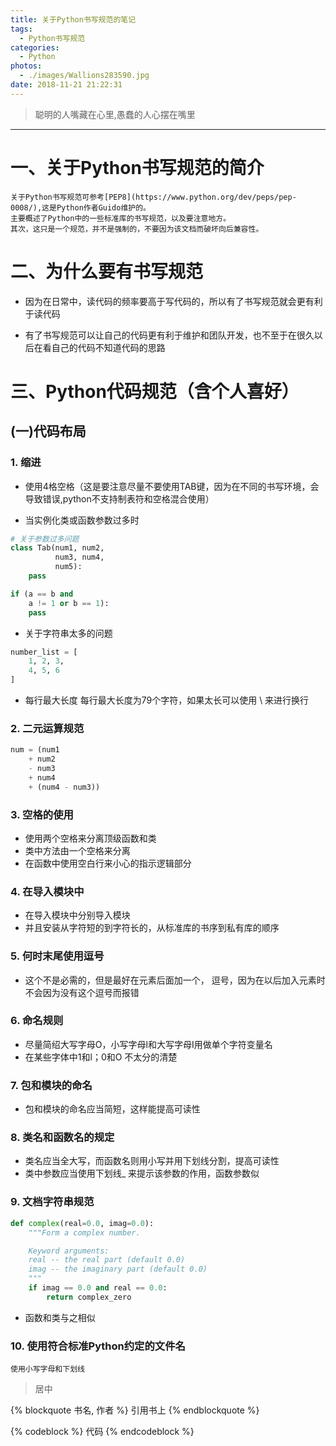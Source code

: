 ```yaml
---
title: 关于Python书写规范的笔记
tags:
  - Python书写规范
categories:
  - Python
photos:
  - ./images/Wallions283590.jpg
date: 2018-11-21 21:22:31
---
```


<blockquote class="blockquote-center">聪明的人嘴藏在心里,愚蠢的人心摆在嘴里</blockquote>


---
# 一、关于Python书写规范的简介

    关于Python书写规范可参考[PEP8](https://www.python.org/dev/peps/pep-0008/),这是Python作者Guido维护的。
    主要概述了Python中的一些标准库的书写规范，以及要注意地方。
    其次，这只是一个规范，并不是强制的，不要因为该文档而破坏向后兼容性。
    

# 二、为什么要有书写规范

* 因为在日常中，读代码的频率要高于写代码的，所以有了书写规范就会更有利于读代码

* 有了书写规范可以让自己的代码更有利于维护和团队开发，也不至于在很久以后在看自己的代码不知道代码的思路


# 三、Python代码规范（含个人喜好）


## (一)代码布局


### 1. 缩进

* 使用4格空格（这是要注意尽量不要使用TAB键，因为在不同的书写环境，会导致错误,python不支持制表符和空格混合使用）

* 当实例化类或函数参数过多时
``` python
# 关于参数过多问题
class Tab(num1, num2, 
          num3, num4,
          num5):
    pass

if (a == b and
    a != 1 or b == 1):
    pass
```

* 关于字符串太多的问题
```python
number_list = [
    1, 2, 3, 
    4, 5, 6
]
```

* 每行最大长度
每行最大长度为79个字符，如果太长可以使用 \ 来进行换行

### 2. 二元运算规范

``` python
num = (num1
    + num2
    - num3
    + num4
    + (num4 - num3))
```

### 3. 空格的使用
* 使用两个空格来分离顶级函数和类
* 类中方法由一个空格来分离
* 在函数中使用空白行来小心的指示逻辑部分

### 4. 在导入模块中

* 在导入模块中分别导入模块
* 并且安装从字符短的到字符长的，从标准库的书序到私有库的顺序

### 5. 何时末尾使用逗号

* 这个不是必需的，但是最好在元素后面加一个， 逗号，因为在以后加入元素时不会因为没有这个逗号而报错

### 6. 命名规则

* 尽量简绍大写字母O，小写字母l和大写字母I用做单个字符变量名
* 在某些字体中1和l；0和O 不太分的清楚

### 7. 包和模块的命名

* 包和模块的命名应当简短，这样能提高可读性

### 8. 类名和函数名的规定

* 类名应当全大写，而函数名则用小写并用下划线分割，提高可读性
* 类中参数应当使用下划线_ 来提示该参数的作用，函数参数似

### 9. 文档字符串规范

```python
def complex(real=0.0, imag=0.0):
    """Form a complex number.

    Keyword arguments:
    real -- the real part (default 0.0)
    imag -- the imaginary part (default 0.0)
    """
    if imag == 0.0 and real == 0.0:
        return complex_zero
```
* 函数和类与之相似

### 10. 使用符合标准Python约定的文件名
    使用小写字母和下划线





















<blockquote class="blockquote-center"> 居中 </blockquote>

{% blockquote 书名, 作者 %}
引用书上
{% endblockquote %}

{% codeblock  %}
代码
{% endcodeblock %}

